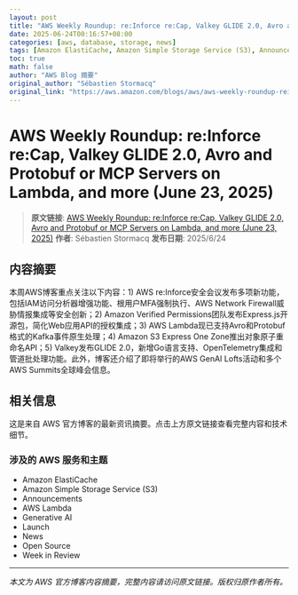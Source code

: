 ```yaml
---
layout: post
title: "AWS Weekly Roundup: re:Inforce re:Cap, Valkey GLIDE 2.0, Avro and Protobuf or MCP Servers on Lambda, and more (June 23, 2025)"
date: 2025-06-24T00:16:57+08:00
categories: [aws, database, storage, news]
tags: [Amazon ElastiCache, Amazon Simple Storage Service (S3), Announcements, AWS Lambda, Generative AI, Launch, News, Open Source, Week in Review]
toc: true
math: false
author: "AWS Blog 摘要"
original_author: "Sébastien Stormacq"
original_link: "https://aws.amazon.com/blogs/aws/aws-weekly-roundup-reinforce-recap-valkey-glide-2-0-avro-and-protobuf-or-mcp-servers-on-lambda-and-more-june-23-2025/"
---
```


# AWS Weekly Roundup: re:Inforce re:Cap, Valkey GLIDE 2.0, Avro and Protobuf or MCP Servers on Lambda, and more (June 23, 2025)

> **原文链接**: [AWS Weekly Roundup: re:Inforce re:Cap, Valkey GLIDE 2.0, Avro and Protobuf or MCP Servers on Lambda, and more (June 23, 2025)](https://aws.amazon.com/blogs/aws/aws-weekly-roundup-reinforce-recap-valkey-glide-2-0-avro-and-protobuf-or-mcp-servers-on-lambda-and-more-june-23-2025/)
> **作者**: Sébastien Stormacq
> **发布日期**: 2025/6/24

## 内容摘要

本周AWS博客重点关注以下内容：1) AWS re:Inforce安全会议发布多项新功能，包括IAM访问分析器增强功能、根用户MFA强制执行、AWS Network Firewall威胁情报集成等安全创新；2) Amazon Verified Permissions团队发布Express.js开源包，简化Web应用API的授权集成；3) AWS Lambda现已支持Avro和Protobuf格式的Kafka事件原生处理；4) Amazon S3 Express One Zone推出对象原子重命名API；5) Valkey发布GLIDE 2.0，新增Go语言支持、OpenTelemetry集成和管道批处理功能。此外，博客还介绍了即将举行的AWS GenAI Lofts活动和多个AWS Summits全球峰会信息。

## 相关信息

这是来自 AWS 官方博客的最新资讯摘要。点击上方原文链接查看完整内容和技术细节。

### 涉及的 AWS 服务和主题

- Amazon ElastiCache
- Amazon Simple Storage Service (S3)
- Announcements
- AWS Lambda
- Generative AI
- Launch
- News
- Open Source
- Week in Review

---

*本文为 AWS 官方博客内容摘要，完整内容请访问原文链接。版权归原作者所有。*